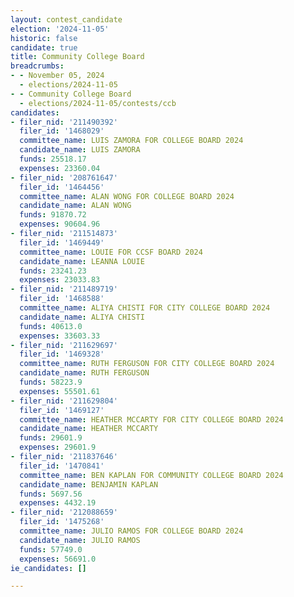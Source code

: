 ```yaml
---
layout: contest_candidate
election: '2024-11-05'
historic: false
candidate: true
title: Community College Board
breadcrumbs:
- - November 05, 2024
  - elections/2024-11-05
- - Community College Board
  - elections/2024-11-05/contests/ccb
candidates:
- filer_nid: '211490392'
  filer_id: '1468029'
  committee_name: LUIS ZAMORA FOR COLLEGE BOARD 2024
  candidate_name: LUIS ZAMORA
  funds: 25518.17
  expenses: 23360.04
- filer_nid: '208761647'
  filer_id: '1464456'
  committee_name: ALAN WONG FOR COLLEGE BOARD 2024
  candidate_name: ALAN WONG
  funds: 91870.72
  expenses: 90604.96
- filer_nid: '211514873'
  filer_id: '1469449'
  committee_name: LOUIE FOR CCSF BOARD 2024
  candidate_name: LEANNA LOUIE
  funds: 23241.23
  expenses: 23033.83
- filer_nid: '211489719'
  filer_id: '1468588'
  committee_name: ALIYA CHISTI FOR CITY COLLEGE BOARD 2024
  candidate_name: ALIYA CHISTI
  funds: 40613.0
  expenses: 33603.33
- filer_nid: '211629697'
  filer_id: '1469328'
  committee_name: RUTH FERGUSON FOR CITY COLLEGE BOARD 2024
  candidate_name: RUTH FERGUSON
  funds: 58223.9
  expenses: 55501.61
- filer_nid: '211629804'
  filer_id: '1469127'
  committee_name: HEATHER MCCARTY FOR CITY COLLEGE BOARD 2024
  candidate_name: HEATHER MCCARTY
  funds: 29601.9
  expenses: 29601.9
- filer_nid: '211837646'
  filer_id: '1470841'
  committee_name: BEN KAPLAN FOR COMMUNITY COLLEGE BOARD 2024
  candidate_name: BENJAMIN KAPLAN
  funds: 5697.56
  expenses: 4432.19
- filer_nid: '212088659'
  filer_id: '1475268'
  committee_name: JULIO RAMOS FOR COLLEGE BOARD 2024
  candidate_name: JULIO RAMOS
  funds: 57749.0
  expenses: 56691.0
ie_candidates: []

---
```


